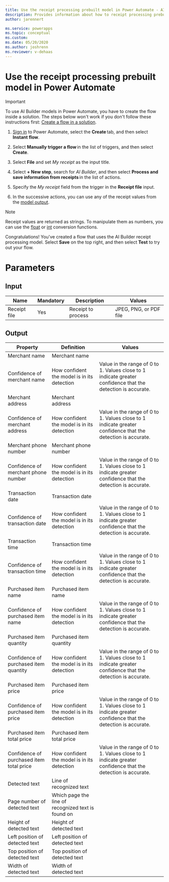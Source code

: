 ```yaml
---
title: Use the receipt processing prebuilt model in Power Automate - AI Builder | Microsoft Docs
description: Provides information about how to receipt processing prebuilt model in Power Automate 
author: jarennert

ms.service: powerapps
ms.topic: conceptual
ms.custom: 
ms.date: 05/20/2020
ms.author: joshrenn
ms.reviewer: v-dehaas
---
```



# Use the receipt processing prebuilt model in Power Automate


> [!IMPORTANT]
 > To use AI Builder models in Power Automate, you have to create the flow inside a solution. The steps below won't work if you don't follow these instructions first: [Create a flow in a solution](/flow/create-flow-solution).

1. [Sign in](https://flow.microsoft.com/signin) to Power Automate, select the **Create** tab, and then select **Instant flow**.

1. Select **Manually trigger a flow** in the list of triggers, and then select **Create**.

1. Select **File** and set *My receipt* as the input title.

1. Select **+ New step**, search for *AI Builder*, and then select **Process and save information from receipts** in the list of actions.

1. Specify the *My receipt* field from the trigger in the **Receipt file** input.

1. In the successive actions, you can use any of the receipt values from the [model output](prebuilt-receipt-processing#model-output).

>[!NOTE]
> Receipt values are returned as strings. To manipulate them as numbers, you can use the [float](https://docs.microsoft.com/azure/logic-apps/workflow-definition-language-functions-reference#float) or [int](https://docs.microsoft.com/azure/logic-apps/workflow-definition-language-functions-reference#int) conversion functions.

Congratulations! You've created a flow that uses the AI Builder receipt processing model. Select **Save** on the top right, and then select **Test** to try out your flow.

# Parameters

## Input

|Name|Mandatory|Description|Values|
|---------|---------|---------|---------|
|Receipt file|Yes|Receipt to process|JPEG, PNG, or PDF file|

## Output

|Property|Definition|Values|
|---------|---------|---------|
|Merchant name|Merchant name||
|Confidence of merchant name|How confident the model is in its detection|Value in the range of 0 to 1. Values close to 1 indicate greater confidence that the detection is accurate.|
|Merchant address|Merchant address||
|Confidence of merchant address|How confident the model is in its detection|Value in the range of 0 to 1. Values close to 1 indicate greater confidence that the detection is accurate.|
|Merchant phone number|Merchant phone number||
|Confidence of merchant phone number|How confident the model is in its detection|Value in the range of 0 to 1. Values close to 1 indicate greater confidence that the detection is accurate.|
|Transaction date|Transaction date||
|Confidence of transaction date|How confident the model is in its detection|Value in the range of 0 to 1. Values close to 1 indicate greater confidence that the detection is accurate.|
|Transaction time|Transaction time||
|Confidence of transaction time|How confident the model is in its detection|Value in the range of 0 to 1. Values close to 1 indicate greater confidence that the detection is accurate.|
|Purchased item name|Purchased item name||
|Confidence of purchased item name|How confident the model is in its detection|Value in the range of 0 to 1. Values close to 1 indicate greater confidence that the detection is accurate.|
|Purchased item quantity|Purchased item quantity||
|Confidence of purchased item quantity|How confident the model is in its detection|Value in the range of 0 to 1. Values close to 1 indicate greater confidence that the detection is accurate.|
|Purchased item price|Purchased item price||
|Confidence of purchased item price|How confident the model is in its detection|Value in the range of 0 to 1. Values close to 1 indicate greater confidence that the detection is accurate.|
|Purchased item total price|Purchased item total price||
|Confidence of purchased item total price|How confident the model is in its detection|Value in the range of 0 to 1. Values close to 1 indicate greater confidence that the detection is accurate.|
|Detected text|Line of recognized text||
|Page number of detected text|Which page the line of recognized text is found on||
|Height of detected text|Height of detected text||
|Left position of detected text|Left position of detected text||
|Top position of detected text|Top position of detected text||
|Width of detected text|Width of detected text||

